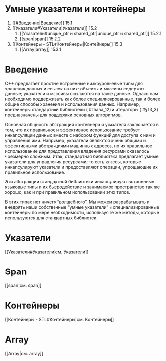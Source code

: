 # Умные указатели и контейнеры

1. [[#Введение|Введение]] 15.1
2. [[Указатели#Указатели|Указатели]] 15.2
	1. [[Указатели#unique_ptr и shared_ptr|unique_ptr и shared_ptr]] 15.2.1
	2. [[span|span]] 15.2.2
3. [[Контейнеры - STL#Контейнеры|Контейнеры]] 15.3
	1. [[Array|array]] 15.3.1



# Введение

C++ предлагает простые встроенные низкоуровневые типы для хранения данных и ссылок на них: объекты и массивы содержат данные; указатели и массивы ссылаются на такие данные. Однако нам необходимо поддерживать как более специализированные, так и более общие способы хранения и использования данных. Например, контейнеры стандартной библиотеки ( #глава_12) и итераторы ( #§13_3) предназначены для поддержки основных алгоритмов.

Основная общность абстракций контейнера и указателя заключается в том, что их правильное и эффективное использование требует инкапсуляции данных вместе с набором функций для доступа к ним и управления ими. Например, указатели являются очень общими и эффективными абстракциями машинных адресов, но их правильное использование для представления владения ресурсами оказалось чрезмерно сложным. Итак, стандартная библиотека предлагает умные указатели для управления ресурсами; то есть классы, которые инкапсулируют указатели и предоставляют операции, упрощающие их правильное использование.

Эти абстракции стандартной библиотеки инкапсулируют встроенные языковые типы и их бысродействие и занимаемое пространство так же хорошо, как и при правильном использовании этих типов.

В этих типах нет ничего “волшебного”. Мы можем разрабатывать и внедрять наши собственные “умные указатели” и специализированные контейнеры по мере необходимости, используя те же методы, которые используются для стандартных библиотек.

# Указатели

[[Указатели#Указатели|см. Указатели]] 

# Span 

[[span|см. span]]

# Контейнеры

[[Контейнеры - STL#Контейнеры|см. Контейнеры]]

# Array

[[Array|см. array]]
















